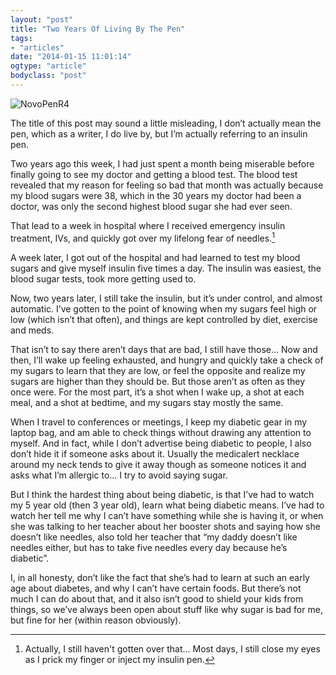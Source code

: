 ```yaml
---
layout: "post"
title: "Two Years Of Living By The Pen"
tags: 
- "articles"
date: "2014-01-15 11:01:14"
ogtype: "article"
bodyclass: "post"
---
```


![NovoPenR4](http://cdn.rogerstringer.com/wp-content/uploads/2014/01/NovoPenR4-1024x290.jpg)

The title of this post may sound a little misleading, I don’t actually mean the pen, which as a writer, I do live by, but I’m actually referring to an insulin pen.

Two years ago this week, I had just spent a month being miserable before finally going to see my doctor and getting a blood test. The blood test revealed that my reason for feeling so bad that month was actually because my blood sugars were 38, which in the 30 years my doctor had been a doctor, was only the second highest blood sugar she had ever seen.

That lead to a week in hospital where I received emergency insulin treatment, IVs, and quickly got over my lifelong fear of needles.[^1]

A week later, I got out of the hospital and had learned to test my blood sugars and give myself insulin five times a day. The insulin was easiest, the blood sugar tests, took more getting used to.

Now, two years later, I still take the insulin, but it’s under control, and almost automatic. I’ve gotten to the point of knowing when my sugars feel high or low (which isn’t that often), and things are kept controlled by diet, exercise and meds.

That isn’t to say there aren’t days that are bad, I still have those… Now and then, I’ll wake up feeling exhausted, and hungry and quickly take a check of my sugars to learn that they are low, or feel the opposite and realize my sugars are higher than they should be. But those aren’t as often as they once were. For the most part, it’s a shot when I wake up, a shot at each meal, and a shot at bedtime, and my sugars stay mostly the same.

When I travel to conferences or meetings, I keep my diabetic gear in my laptop bag, and am able to check things without drawing any attention to myself. And in fact, while I don’t advertise being diabetic to people, I also don’t hide it if someone asks about it. Usually the medicalert necklace around my neck tends to give it away though as someone notices it and asks what I’m allergic to… I try to avoid saying sugar.

But I think the hardest thing about being diabetic, is that I’ve had to watch my 5 year old (then 3 year old), learn what being diabetic means. I’ve had to watch her tell me why I can’t have something while she is having it, or when she was talking to her teacher about her booster shots and saying how she doesn’t like needles, also told her teacher that “my daddy doesn’t like needles either, but has to take five needles every day because he’s diabetic”.

I, in all honesty, don’t like the fact that she’s had to learn at such an early age about diabetes, and why I can’t have certain foods. But there’s not much I can do about that, and it also isn’t good to shield your kids from things, so we’ve always been open about stuff like why sugar is bad for me, but fine for her (within reason obviously).

[^1]: Actually, I still haven't gotten over that... Most days, I still close my eyes as I prick my finger or inject my insulin pen.